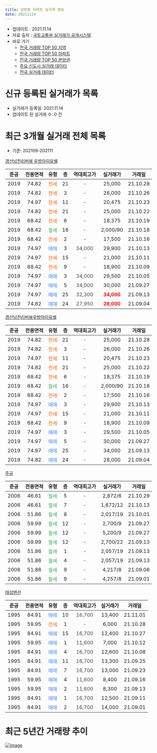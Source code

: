 ```yaml
---
title: 상방동 아파트 실거래 정보
date: 20211114
---
```


* 업데이트 : 2021.11.14
* 자료 출처 : [국토교통부 실거래가 공개시스템](http://rt.molit.go.kr)
* 바로 가기
    * [전국 거래량 TOP 50 지역](https://apt-info.github.io/apt-trade-info/tr)
    * [전국 거래량 TOP 50 아파트](https://apt-info.github.io/apt-trade-info/ta)
    * [전국 거래량 TOP 50 분양권](https://apt-info.github.io/apt-trade-info/tb)
    * [주요 신도시 실거래 데이터](https://apt-info.github.io/apt-trade-info/newtown)
    * [전국 실거래 데이터](https://apt-info.github.io/apt-trade-info/all)



<script async src="https://pagead2.googlesyndication.com/pagead/js/adsbygoogle.js"></script>
<!-- 기본광고 -->
<ins class="adsbygoogle"
     style="display:block"
     data-ad-client="ca-pub-1142216861245946"
     data-ad-slot="4805727019"
     data-ad-format="auto"
     data-full-width-responsive="true"></ins>
<script>
     (adsbygoogle = window.adsbygoogle || []).push({});
</script>


# 신규 등록된 실거래가 목록

* 실거래가 등록일: 2021.11.14
* 업데이트 된 실거래 수: 0 건




<script async src="https://pagead2.googlesyndication.com/pagead/js/adsbygoogle.js"></script>
<!-- 기본광고 -->
<ins class="adsbygoogle"
     style="display:block"
     data-ad-client="ca-pub-1142216861245946"
     data-ad-slot="4805727019"
     data-ad-format="auto"
     data-full-width-responsive="true"></ins>
<script>
     (adsbygoogle = window.adsbygoogle || []).push({});
</script>


# 최근 3개월 실거래 전체 목록
* 기준: 202109-202111


[경산남천리버뷰 우방아이유쉘](https://search.naver.com/search.naver?query=%EA%B2%BD%EC%82%B0%EB%82%A8%EC%B2%9C%EB%A6%AC%EB%B2%84%EB%B7%B0+%EC%9A%B0%EB%B0%A9%EC%95%84%EC%9D%B4%EC%9C%A0%EC%89%98)

|준공|전용면적|유형|층|역대최고가|실거래가|거래일|
|:---:|:---:|:---:|:---:|:---:|:---:|:---:|
|2019|74.82|<span style="color:#FF5A00">전세</span>|21|<span style="color:#444444">-</span>|25,000|21.10.28|
|2019|74.82|<span style="color:#FF5A00">전세</span>|3|<span style="color:#444444">-</span>|26,000|21.10.26|
|2019|74.97|<span style="color:#FF5A00">전세</span>|11|<span style="color:#444444">-</span>|20,475|21.10.23|
|2019|74.82|<span style="color:#FF5A00">전세</span>|21|<span style="color:#444444">-</span>|25,000|21.10.22|
|2019|68.42|<span style="color:#FF5A00">전세</span>|6|<span style="color:#444444">-</span>|18,375|21.10.19|
|2019|68.42|<span style="color:#34A853">월세</span>|16|<span style="color:#444444">-</span>|2,000/90|21.10.18|
|2019|68.42|<span style="color:#FF5A00">전세</span>|2|<span style="color:#444444">-</span>|17,500|21.10.16|
|2019|74.97|<span style="color:#4285F3">매매</span>|3|<span style="color:#444444">34,000</span>|29,900|21.10.13|
|2019|74.97|<span style="color:#FF5A00">전세</span>|15|<span style="color:#444444">-</span>|21,000|21.10.11|
|2019|68.42|<span style="color:#FF5A00">전세</span>|9|<span style="color:#444444">-</span>|18,900|21.10.09|
|2019|74.97|<span style="color:#4285F3">매매</span>|3|<span style="color:#444444">34,000</span>|29,500|21.10.05|
|2019|74.97|<span style="color:#4285F3">매매</span>|5|<span style="color:#444444">34,000</span>|30,000|21.09.27|
|2019|74.97|<span style="color:#4285F3">매매</span>|25|<span style="color:#444444">32,300</span>|<b><span style="color:#FF0000">34,000</span></b>|21.09.13|
|2019|74.82|<span style="color:#4285F3">매매</span>|24|<span style="color:#444444">27,950</span>|<b><span style="color:#FF0000">28,000</span></b>|21.09.04|

[경산남천리버뷰우방아이유쉘](https://search.naver.com/search.naver?query=%EA%B2%BD%EC%82%B0%EB%82%A8%EC%B2%9C%EB%A6%AC%EB%B2%84%EB%B7%B0%EC%9A%B0%EB%B0%A9%EC%95%84%EC%9D%B4%EC%9C%A0%EC%89%98)

|준공|전용면적|유형|층|역대최고가|실거래가|거래일|
|:---:|:---:|:---:|:---:|:---:|:---:|:---:|
|2019|74.82|<span style="color:#FF5A00">전세</span>|21|<span style="color:#444444">-</span>|25,000|21.10.28|
|2019|74.82|<span style="color:#FF5A00">전세</span>|3|<span style="color:#444444">-</span>|26,000|21.10.26|
|2019|74.97|<span style="color:#FF5A00">전세</span>|11|<span style="color:#444444">-</span>|20,475|21.10.23|
|2019|74.82|<span style="color:#FF5A00">전세</span>|21|<span style="color:#444444">-</span>|25,000|21.10.22|
|2019|68.42|<span style="color:#FF5A00">전세</span>|6|<span style="color:#444444">-</span>|18,375|21.10.19|
|2019|68.42|<span style="color:#34A853">월세</span>|16|<span style="color:#444444">-</span>|2,000/90|21.10.18|
|2019|68.42|<span style="color:#FF5A00">전세</span>|2|<span style="color:#444444">-</span>|17,500|21.10.16|
|2019|74.97|<span style="color:#4285F3">매매</span>|3|<span style="color:#444444">-</span>|29,900|21.10.13|
|2019|74.97|<span style="color:#FF5A00">전세</span>|15|<span style="color:#444444">-</span>|21,000|21.10.11|
|2019|68.42|<span style="color:#FF5A00">전세</span>|9|<span style="color:#444444">-</span>|18,900|21.10.09|
|2019|74.97|<span style="color:#4285F3">매매</span>|3|<span style="color:#444444">-</span>|29,500|21.10.05|
|2019|74.97|<span style="color:#4285F3">매매</span>|5|<span style="color:#444444">-</span>|30,000|21.09.27|
|2019|74.97|<span style="color:#4285F3">매매</span>|25|<span style="color:#444444">-</span>|34,000|21.09.13|
|2019|74.82|<span style="color:#4285F3">매매</span>|24|<span style="color:#444444">-</span>|28,000|21.09.04|

[주공](https://search.naver.com/search.naver?query=%EC%A3%BC%EA%B3%B5)

|준공|전용면적|유형|층|역대최고가|실거래가|거래일|
|:---:|:---:|:---:|:---:|:---:|:---:|:---:|
|2006|46.61|<span style="color:#34A853">월세</span>|5|<span style="color:#444444">-</span>|2,872/6|21.10.29|
|2006|46.61|<span style="color:#34A853">월세</span>|7|<span style="color:#444444">-</span>|1,672/12|21.10.13|
|2006|51.86|<span style="color:#34A853">월세</span>|8|<span style="color:#444444">-</span>|2,017/19|21.10.01|
|2006|59.99|<span style="color:#34A853">월세</span>|12|<span style="color:#444444">-</span>|2,700/9|21.09.27|
|2006|59.99|<span style="color:#34A853">월세</span>|12|<span style="color:#444444">-</span>|5,200/9|21.09.27|
|2006|59.99|<span style="color:#34A853">월세</span>|12|<span style="color:#444444">-</span>|2,700/22|21.09.13|
|2006|51.86|<span style="color:#34A853">월세</span>|1|<span style="color:#444444">-</span>|2,057/19|21.09.13|
|2006|51.86|<span style="color:#34A853">월세</span>|4|<span style="color:#444444">-</span>|2,057/19|21.09.13|
|2006|51.86|<span style="color:#34A853">월세</span>|9|<span style="color:#444444">-</span>|4,217/8|21.09.06|
|2006|51.86|<span style="color:#34A853">월세</span>|9|<span style="color:#444444">-</span>|4,257/8|21.09.01|

[태성맨션](https://search.naver.com/search.naver?query=%ED%83%9C%EC%84%B1%EB%A7%A8%EC%85%98)

|준공|전용면적|유형|층|역대최고가|실거래가|거래일|
|:---:|:---:|:---:|:---:|:---:|:---:|:---:|
|1995|84.91|<span style="color:#4285F3">매매</span>|10|<span style="color:#444444">16,700</span>|13,400|21.11.01|
|1995|59.95|<span style="color:#FF5A00">전세</span>|1|<span style="color:#444444">-</span>|6,000|21.10.28|
|1995|84.91|<span style="color:#4285F3">매매</span>|15|<span style="color:#444444">16,700</span>|12,400|21.10.27|
|1995|59.95|<span style="color:#4285F3">매매</span>|1|<span style="color:#444444">11,600</span>|7,000|21.10.12|
|1995|84.91|<span style="color:#4285F3">매매</span>|4|<span style="color:#444444">16,700</span>|12,600|21.10.08|
|1995|84.91|<span style="color:#4285F3">매매</span>|11|<span style="color:#444444">16,700</span>|13,300|21.09.25|
|1995|84.91|<span style="color:#4285F3">매매</span>|7|<span style="color:#444444">16,700</span>|13,000|21.09.23|
|1995|59.95|<span style="color:#4285F3">매매</span>|4|<span style="color:#444444">11,600</span>|8,400|21.09.16|
|1995|59.95|<span style="color:#4285F3">매매</span>|2|<span style="color:#444444">11,600</span>|8,300|21.09.13|
|1995|84.91|<span style="color:#4285F3">매매</span>|1|<span style="color:#444444">16,700</span>|12,500|21.09.11|
|1995|84.91|<span style="color:#4285F3">매매</span>|2|<span style="color:#444444">16,700</span>|14,000|21.09.01|



<script async src="https://pagead2.googlesyndication.com/pagead/js/adsbygoogle.js"></script>
<!-- 기본광고 -->
<ins class="adsbygoogle"
     style="display:block"
     data-ad-client="ca-pub-1142216861245946"
     data-ad-slot="4805727019"
     data-ad-format="auto"
     data-full-width-responsive="true"></ins>
<script>
     (adsbygoogle = window.adsbygoogle || []).push({});
</script>


# 최근 5년간 거래량 추이


<div style="width:100%;">
    <canvas id="deal_progress" height="200"></canvas>
</div>

<script>
new Chart(document.getElementById("deal_progress"), {
    type: 'line',
    data: {
        labels: ['16.01','16.02','16.03','16.04','16.05','16.07','16.08','16.09','16.10','16.11','16.12','17.01','17.02','17.03','17.04','17.05','17.06','17.07','17.08','17.09','17.10','17.11','17.12','18.01','18.02','18.03','18.04','18.05','18.06','18.07','18.08','18.09','18.10','18.11','18.12','19.01','19.02','19.03','19.04','19.05','19.06','19.07','19.08','19.09','19.10','19.11','19.12','20.01','20.02','20.03','20.04','20.05','20.06','20.07','20.08','20.09','20.10','20.11','20.12','21.01','21.02','21.03','21.04','21.05','21.06','21.07','21.08','21.09','21.10','21.11'],
        datasets: [{
            label: '매매/분양권',
            data: [1,0,0,0,0,2,0,0,1,1,1,1,1,6,7,2,8,9,9,8,2,1,3,2,2,1,1,2,5,3,6,3,1,1,1,0,3,1,4,2,2,1,9,18,8,16,2,2,1,3,0,1,3,1,3,2,4,2,2,4,3,4,5,1,5,2,2,12,7,1],
            borderColor: "rgba(66, 133, 243, 1)",
            backgroundColor: "rgba(66, 133, 243, 0.05)",
            borderWidth: 1,
            pointRadius: 0,
            fill: false,
            lineTension: 0
        },{
            label: '전/월세',
            data: [3,3,5,4,2,3,2,2,0,1,1,1,13,4,1,2,1,3,5,3,2,3,5,2,1,0,1,1,1,1,6,1,0,3,7,4,5,3,3,4,1,1,1,9,13,12,6,1,6,0,1,4,0,2,2,4,2,3,2,3,3,3,3,3,12,1,1,7,22,0],
            borderColor: "rgba(255, 90, 0, 1)",
            backgroundColor: "rgba(255, 90, 0, 0.05)",
            borderWidth: 1,
            pointRadius: 0,
            fill: false,
            lineTension: 0
        },{
            label: '합계',
            data: [4,3,5,4,2,5,2,2,1,2,2,2,14,10,8,4,9,12,14,11,4,4,8,4,3,1,2,3,6,4,12,4,1,4,8,4,8,4,7,6,3,2,10,27,21,28,8,3,7,3,1,5,3,3,5,6,6,5,4,7,6,7,8,4,17,3,3,19,29,1],
            borderColor: "rgba(0, 0, 0, 1)",
            backgroundColor: "rgba(0, 0, 0, 0.03)",
            borderWidth: 0.1,
            pointRadius: 0,
            fill: true,
            lineTension: 0
        }
        ]
    },
    options: {
        responsive: true,
        title: {
            display: false
        },
        tooltips: {
            mode: 'index',
            intersect: false
        },
        hover: {
            mode: 'nearest',
            intersect: true
        },
        scales: {
            xAxes: [{
                display: true,
                scaleLabel: {
                    display: true,
                    labelString: '년/월'
                }
            }],
            yAxes: [{
                display: true,
                ticks: {
                    suggestedMin: 0,
                },
                scaleLabel: {
                    display: true,
                    labelString: '실거래 수'
                }
            }]
        }
    }
});

</script>


[![image](https://apt-info.github.io/images/2020-01-03-apt-trade-info/1024x500.png)](https://play.google.com/store/apps/details?id=com.aptinfo.apttradeinfo)

